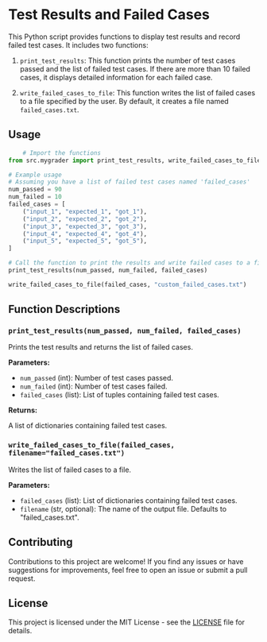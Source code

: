 # Test Results and Failed Cases

This Python script provides functions to display test results and record failed test cases. It includes two functions:

1. `print_test_results`: This function prints the number of test cases passed and the list of failed test cases. If there are more than 10 failed cases, it displays detailed information for each failed case.

2. `write_failed_cases_to_file`: This function writes the list of failed cases to a file specified by the user. By default, it creates a file named `failed_cases.txt`.

## Usage

```python
    # Import the functions
from src.mygrader import print_test_results, write_failed_cases_to_file

# Example usage
# Assuming you have a list of failed test cases named 'failed_cases'
num_passed = 90
num_failed = 10
failed_cases = [
    ("input_1", "expected_1", "got_1"),
    ("input_2", "expected_2", "got_2"),
    ("input_3", "expected_3", "got_3"),
    ("input_4", "expected_4", "got_4"),
    ("input_5", "expected_5", "got_5"),
]

# Call the function to print the results and write failed cases to a file
print_test_results(num_passed, num_failed, failed_cases)

write_failed_cases_to_file(failed_cases, "custom_failed_cases.txt")

```

## Function Descriptions

### `print_test_results(num_passed, num_failed, failed_cases)`

Prints the test results and returns the list of failed cases.

**Parameters:**

- `num_passed` (int): Number of test cases passed.
- `num_failed` (int): Number of test cases failed.
- `failed_cases` (list): List of tuples containing failed test cases.

**Returns:**

A list of dictionaries containing failed test cases.

### `write_failed_cases_to_file(failed_cases, filename="failed_cases.txt")`

Writes the list of failed cases to a file.

**Parameters:**

- `failed_cases` (list): List of dictionaries containing failed test cases.
- `filename` (str, optional): The name of the output file. Defaults to "failed_cases.txt".

## Contributing

Contributions to this project are welcome! If you find any issues or have suggestions for improvements, feel free to open an issue or submit a pull request.

## License

This project is licensed under the MIT License - see the [LICENSE](LICENSE) file for details.